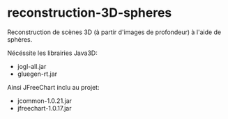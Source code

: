 reconstruction-3D-spheres
=========================

Reconstruction de scènes 3D (à partir d'images de profondeur) à l'aide de sphères.

Nécéssite les librairies Java3D:
- jogl-all.jar
- gluegen-rt.jar

Ainsi JFreeChart inclu au projet:
- jcommon-1.0.21.jar
- jfreechart-1.0.17.jar
